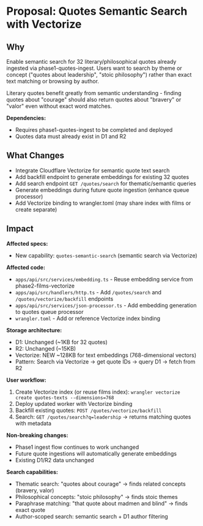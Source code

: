 # Proposal: Quotes Semantic Search with Vectorize

## Why

Enable semantic search for 32 literary/philosophical quotes already ingested via phase1-quotes-ingest. Users want to search by theme or concept ("quotes about leadership", "stoic philosophy") rather than exact text matching or browsing by author.

Literary quotes benefit greatly from semantic understanding - finding quotes about "courage" should also return quotes about "bravery" or "valor" even without exact word matches.

**Dependencies:**
- Requires phase1-quotes-ingest to be completed and deployed
- Quotes data must already exist in D1 and R2

## What Changes

- Integrate Cloudflare Vectorize for semantic quote text search
- Add backfill endpoint to generate embeddings for existing 32 quotes
- Add search endpoint `GET /quotes/search` for thematic/semantic queries
- Generate embeddings during future quote ingestion (enhance queue processor)
- Add Vectorize binding to wrangler.toml (may share index with films or create separate)

## Impact

**Affected specs:**
- New capability: `quotes-semantic-search` (semantic search via Vectorize)

**Affected code:**
- `apps/api/src/services/embedding.ts` - Reuse embedding service from phase2-films-vectorize
- `apps/api/src/handlers/http.ts` - Add `/quotes/search` and `/quotes/vectorize/backfill` endpoints
- `apps/api/src/services/json-processor.ts` - Add embedding generation to quotes queue processor
- `wrangler.toml` - Add or reference Vectorize index binding

**Storage architecture:**
- D1: Unchanged (~1KB for 32 quotes)
- R2: Unchanged (~15KB)
- Vectorize: NEW ~128KB for text embeddings (768-dimensional vectors)
- Pattern: Search via Vectorize → get quote IDs → query D1 → fetch from R2

**User workflow:**
1. Create Vectorize index (or reuse films index): `wrangler vectorize create quotes-texts --dimensions=768`
2. Deploy updated worker with Vectorize binding
3. Backfill existing quotes: `POST /quotes/vectorize/backfill`
4. Search: `GET /quotes/search?q=leadership` → returns matching quotes with metadata

**Non-breaking changes:**
- Phase1 ingest flow continues to work unchanged
- Future quote ingestions will automatically generate embeddings
- Existing D1/R2 data unchanged

**Search capabilities:**
- Thematic search: "quotes about courage" → finds related concepts (bravery, valor)
- Philosophical concepts: "stoic philosophy" → finds stoic themes
- Paraphrase matching: "that quote about madmen and blind" → finds exact quote
- Author-scoped search: semantic search + D1 author filtering
